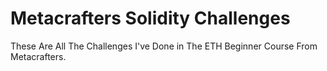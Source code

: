 # Metacrafters Solidity Challenges
These Are All The Challenges I've Done in The ETH Beginner Course From Metacrafters.
